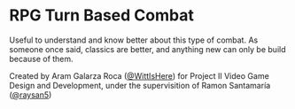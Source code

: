 # RPG Turn Based Combat
Useful to understand and know better about this type of combat.
As someone once said, classics are better, and anything new can only be build because of them.

Created by Aram Galarza Roca ([@WittIsHere](https://github.com/WittIsHere)) for Project II
Video Game Design and Development, under the supervisition of Ramon Santamaría ([@raysan5](https://github.com/raysan5))
